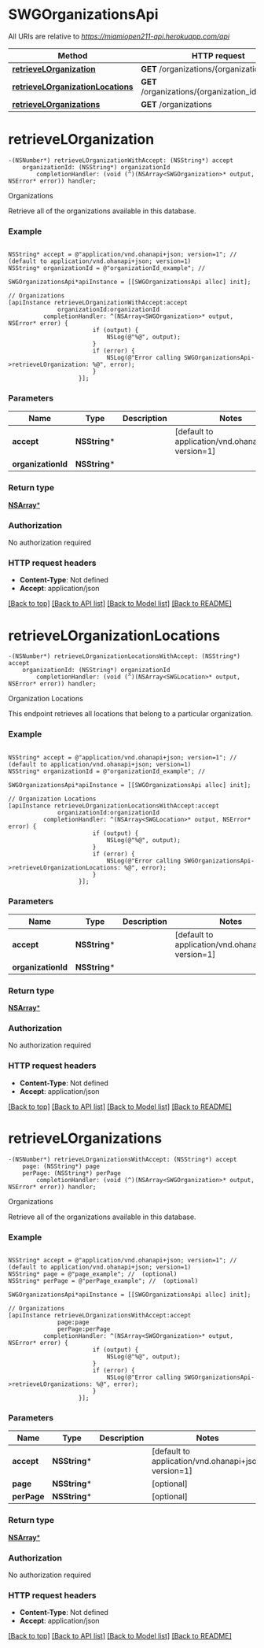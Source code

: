 # SWGOrganizationsApi

All URIs are relative to *https://miamiopen211-api.herokuapp.com/api*

Method | HTTP request | Description
------------- | ------------- | -------------
[**retrieveLOrganization**](SWGOrganizationsApi.md#retrievelorganization) | **GET** /organizations/{organization_id} | Organizations
[**retrieveLOrganizationLocations**](SWGOrganizationsApi.md#retrievelorganizationlocations) | **GET** /organizations/{organization_id}/locations | Organization Locations
[**retrieveLOrganizations**](SWGOrganizationsApi.md#retrievelorganizations) | **GET** /organizations | Organizations


# **retrieveLOrganization**
```objc
-(NSNumber*) retrieveLOrganizationWithAccept: (NSString*) accept
    organizationId: (NSString*) organizationId
        completionHandler: (void (^)(NSArray<SWGOrganization>* output, NSError* error)) handler;
```

Organizations

Retrieve all of the organizations available in this database.

### Example 
```objc

NSString* accept = @"application/vnd.ohanapi+json; version=1"; //  (default to application/vnd.ohanapi+json; version=1)
NSString* organizationId = @"organizationId_example"; // 

SWGOrganizationsApi*apiInstance = [[SWGOrganizationsApi alloc] init];

// Organizations
[apiInstance retrieveLOrganizationWithAccept:accept
              organizationId:organizationId
          completionHandler: ^(NSArray<SWGOrganization>* output, NSError* error) {
                        if (output) {
                            NSLog(@"%@", output);
                        }
                        if (error) {
                            NSLog(@"Error calling SWGOrganizationsApi->retrieveLOrganization: %@", error);
                        }
                    }];
```

### Parameters

Name | Type | Description  | Notes
------------- | ------------- | ------------- | -------------
 **accept** | **NSString***|  | [default to application/vnd.ohanapi+json; version&#x3D;1]
 **organizationId** | **NSString***|  | 

### Return type

[**NSArray<SWGOrganization>***](SWGOrganization.md)

### Authorization

No authorization required

### HTTP request headers

 - **Content-Type**: Not defined
 - **Accept**: application/json

[[Back to top]](#) [[Back to API list]](../README.md#documentation-for-api-endpoints) [[Back to Model list]](../README.md#documentation-for-models) [[Back to README]](../README.md)

# **retrieveLOrganizationLocations**
```objc
-(NSNumber*) retrieveLOrganizationLocationsWithAccept: (NSString*) accept
    organizationId: (NSString*) organizationId
        completionHandler: (void (^)(NSArray<SWGLocation>* output, NSError* error)) handler;
```

Organization Locations

This endpoint retrieves all locations that belong to a particular organization.

### Example 
```objc

NSString* accept = @"application/vnd.ohanapi+json; version=1"; //  (default to application/vnd.ohanapi+json; version=1)
NSString* organizationId = @"organizationId_example"; // 

SWGOrganizationsApi*apiInstance = [[SWGOrganizationsApi alloc] init];

// Organization Locations
[apiInstance retrieveLOrganizationLocationsWithAccept:accept
              organizationId:organizationId
          completionHandler: ^(NSArray<SWGLocation>* output, NSError* error) {
                        if (output) {
                            NSLog(@"%@", output);
                        }
                        if (error) {
                            NSLog(@"Error calling SWGOrganizationsApi->retrieveLOrganizationLocations: %@", error);
                        }
                    }];
```

### Parameters

Name | Type | Description  | Notes
------------- | ------------- | ------------- | -------------
 **accept** | **NSString***|  | [default to application/vnd.ohanapi+json; version&#x3D;1]
 **organizationId** | **NSString***|  | 

### Return type

[**NSArray<SWGLocation>***](SWGLocation.md)

### Authorization

No authorization required

### HTTP request headers

 - **Content-Type**: Not defined
 - **Accept**: application/json

[[Back to top]](#) [[Back to API list]](../README.md#documentation-for-api-endpoints) [[Back to Model list]](../README.md#documentation-for-models) [[Back to README]](../README.md)

# **retrieveLOrganizations**
```objc
-(NSNumber*) retrieveLOrganizationsWithAccept: (NSString*) accept
    page: (NSString*) page
    perPage: (NSString*) perPage
        completionHandler: (void (^)(NSArray<SWGOrganization>* output, NSError* error)) handler;
```

Organizations

Retrieve all of the organizations available in this database.

### Example 
```objc

NSString* accept = @"application/vnd.ohanapi+json; version=1"; //  (default to application/vnd.ohanapi+json; version=1)
NSString* page = @"page_example"; //  (optional)
NSString* perPage = @"perPage_example"; //  (optional)

SWGOrganizationsApi*apiInstance = [[SWGOrganizationsApi alloc] init];

// Organizations
[apiInstance retrieveLOrganizationsWithAccept:accept
              page:page
              perPage:perPage
          completionHandler: ^(NSArray<SWGOrganization>* output, NSError* error) {
                        if (output) {
                            NSLog(@"%@", output);
                        }
                        if (error) {
                            NSLog(@"Error calling SWGOrganizationsApi->retrieveLOrganizations: %@", error);
                        }
                    }];
```

### Parameters

Name | Type | Description  | Notes
------------- | ------------- | ------------- | -------------
 **accept** | **NSString***|  | [default to application/vnd.ohanapi+json; version&#x3D;1]
 **page** | **NSString***|  | [optional] 
 **perPage** | **NSString***|  | [optional] 

### Return type

[**NSArray<SWGOrganization>***](SWGOrganization.md)

### Authorization

No authorization required

### HTTP request headers

 - **Content-Type**: Not defined
 - **Accept**: application/json

[[Back to top]](#) [[Back to API list]](../README.md#documentation-for-api-endpoints) [[Back to Model list]](../README.md#documentation-for-models) [[Back to README]](../README.md)

